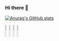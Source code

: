 ### Hi there 👋
[![Anurag's GitHub stats](https://github-readme-stats.vercel.app/api?username=lucamesquitaa)](https://github.com/anuraghazra/github-readme-stats)
<div style="display: inline-block">
<img width="10%" src="https://cdn.jsdelivr.net/gh/devicons/devicon/icons/csharp/csharp-original.svg" />
<img width="10%" src="https://cdn.jsdelivr.net/gh/devicons/devicon/icons/kotlin/kotlin-original.svg" />
<img width="10%" src="https://cdn.jsdelivr.net/gh/devicons/devicon/icons/java/java-original.svg" />  
<img width="10%" src="https://cdn.jsdelivr.net/gh/devicons/devicon/icons/react/react-original.svg" />
          
</div>
